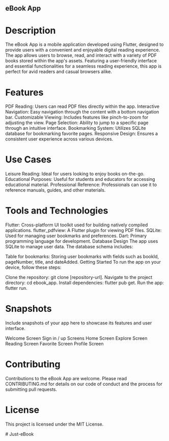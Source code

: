 ## eBook App
# Description
The eBook App is a mobile application developed using Flutter, designed to provide users with a convenient and enjoyable digital reading experience. The app allows users to browse, read, and interact with a variety of PDF books stored within the app's assets. Featuring a user-friendly interface and essential functionalities for a seamless reading experience, this app is perfect for avid readers and casual browsers alike.

# Features
PDF Reading: Users can read PDF files directly within the app.
Interactive Navigation: Easy navigation through the content with a bottom navigation bar.
Customizable Viewing: Includes features like pinch-to-zoom for adjusting the view.
Page Selection: Ability to jump to a specific page through an intuitive interface.
Bookmarking System: Utilizes SQLite database for bookmarking favorite pages.
Responsive Design: Ensures a consistent user experience across various devices.

# Use Cases
Leisure Reading: Ideal for users looking to enjoy books on-the-go.
Educational Purposes: Useful for students and educators for accessing educational material.
Professional Reference: Professionals can use it to reference manuals, guides, and other materials.

# Tools and Technologies
Flutter: Cross-platform UI toolkit used for building natively compiled applications.
flutter_pdfview: A Flutter plugin for viewing PDF files.
SQLite: Used for managing user bookmarks and preferences.
Dart: Primary programming language for development.
Database Design
The app uses SQLite to manage user data. The database schema includes:

Table for bookmarks: Storing user bookmarks with fields such as bookId, pageNumber, title, and dateAdded.
Getting Started
To run the app on your device, follow these steps:

Clone the repository: git clone [repository-url].
Navigate to the project directory: cd ebook_app.
Install dependencies: flutter pub get.
Run the app: flutter run.

# Snapshots
Include snapshots of your app here to showcase its features and user interface.

Welcome Screen
Sign in / up Screens
Home Screen
Explore Screen
Reading Screen
Favorite Screen
Profile Screen

# Contributing
Contributions to the eBook App are welcome. Please read CONTRIBUTING.md for details on our code of conduct and the process for submitting pull requests.

# License
This project is licensed under the MIT License.

#   J u s t - e B o o k  
 